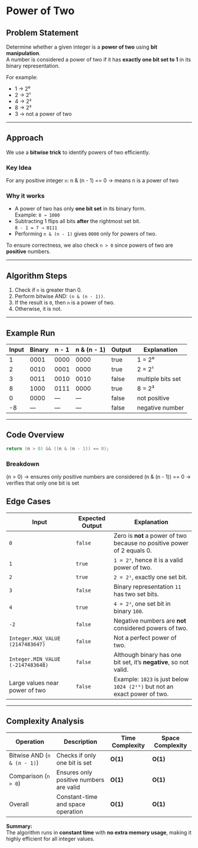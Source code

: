 # Power of Two

## Problem Statement
Determine whether a given integer is a **power of two** using **bit manipulation**.  
A number is considered a power of two if it has **exactly one bit set to 1** in its binary representation.

For example:
- 1 → 2⁰  
- 2 → 2¹  
- 4 → 2²  
- 8 → 2³  
- 3 → not a power of two  

---

## Approach

We use a **bitwise trick** to identify powers of two efficiently.

### Key Idea
For any positive integer `n`:
n & (n - 1) == 0 → means n is a power of two


### Why it works
- A power of two has only **one bit set** in its binary form.  
  Example: `8 → 1000`
- Subtracting 1 flips all bits **after** the rightmost set bit.  
  `8 - 1 = 7 → 0111`
- Performing `n & (n - 1)` gives `0000` only for powers of two.

To ensure correctness, we also check `n > 0` since powers of two are **positive** numbers.

---

## Algorithm Steps
1. Check if `n` is greater than 0.  
2. Perform bitwise AND: `(n & (n - 1))`.  
3. If the result is `0`, then `n` is a power of two.  
4. Otherwise, it is not.

---

## Example Run

| Input | Binary | n - 1 | n & (n - 1) | Output | Explanation |
|--------|---------|--------|--------------|----------|--------------|
| 1 | 0001 | 0000 | 0000 | true | 1 = 2⁰ |
| 2 | 0010 | 0001 | 0000 | true | 2 = 2¹ |
| 3 | 0011 | 0010 | 0010 | false | multiple bits set |
| 8 | 1000 | 0111 | 0000 | true | 8 = 2³ |
| 0 | 0000 | — | — | false | not positive |
| -8 | — | — | — | false | negative number |

---

## Code Overview

```java
return (n > 0) && ((n & (n - 1)) == 0);
```

### Breakdown

(n > 0) → ensures only positive numbers are considered
(n & (n - 1)) == 0 → verifies that only one bit is set

## Edge Cases

| **Input** | **Expected Output** | **Explanation** |
|------------|---------------------|------------------|
| `0` | `false` | Zero is **not** a power of two because no positive power of 2 equals 0. |
| `1` | `true` | `1 = 2⁰`, hence it is a valid power of two. |
| `2` | `true` | `2 = 2¹`, exactly one set bit. |
| `3` | `false` | Binary representation `11` has two set bits. |
| `4` | `true` | `4 = 2²`, one set bit in binary `100`. |
| `-2` | `false` | Negative numbers are **not** considered powers of two. |
| `Integer.MAX_VALUE (2147483647)` | `false` | Not a perfect power of two. |
| `Integer.MIN_VALUE (-2147483648)` | `false` | Although binary has one bit set, it’s **negative**, so not valid. |
| Large values near power of two | `false` | Example: `1023` is just below `1024 (2¹⁰)` but not an exact power of two. |

---

## Complexity Analysis

| **Operation** | **Description** | **Time Complexity** | **Space Complexity** |
|----------------|-----------------|----------------------|----------------------|
| Bitwise AND (`n & (n - 1)`) | Checks if only one bit is set | **O(1)** | **O(1)** |
| Comparison (`n > 0`) | Ensures only positive numbers are valid | **O(1)** | **O(1)** |
| Overall | Constant-time and space operation | **O(1)** | **O(1)** |

**Summary:**  
The algorithm runs in **constant time** with **no extra memory usage**, making it highly efficient for all integer values.
